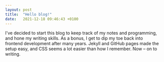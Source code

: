 ```yaml
---
layout: post
title:  "Hello blog!"
date:   2021-12-18 09:46:43 +0100
---
```


I've decided to start this blog to keep track of my notes and programming,
and hone my writing skills. 
As a bonus, I get to dip my toe back into frontend development after many years.
Jekyll and GitHub pages made the setup easy, and CSS seems a lot easier than how I remember.
Now – on to writing.
